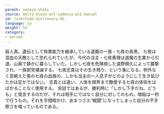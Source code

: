 ```yaml
---
parent: nanaya-shiki
source: melty-blood-act-cadenza-ps2-manual
id: tsukihime-dictionary-mb
language: ja
weight: 54
category:
- person
---
```


殺人貴。遺伝として特異能力を継承している退魔の一族・七夜の長男。
七夜は混血の天敵として恐れられていたが、今代の当主・七夜黄理は退魔の生業から引退、山奥で静かに暮らしていた。しかし七夜を危険視した遠野槙久によって襲撃され、一族郎党壊滅する。
七夜志貴はその生き残り、という事になる。例外なく息絶えた筈の七夜の血族の、しかも当主の一人息子がどのようにして生き延びたかは定かではない。
志貴とは違い、人体を限界まで酷使する七夜の体術をはばかることなく使用する。
余談ではあるが、勝利時に「しかし下手だね、どうも」と発言するのだが、それは相手にではなく自分に対してのもの。暗殺は一秒で行うもの。それを手間暇かけ、あまつさえ“戦闘”になってしまった自分の不手際さを嗤っているのである。

